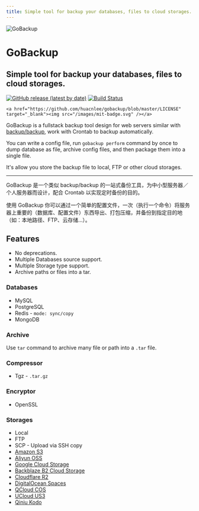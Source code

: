 ```yaml
---
title: Simple tool for backup your databases, files to cloud storages.
---
```


<div class="welcome">
  <img class="logo" src="/images/gobackup.svg" alt="GoBackup" />
  <h1>GoBackup</h1>
  <h2>Simple tool for backup your databases, files to cloud storages.</h2>
  <p class="badges">
    <a href="https://github.com/huacnlee/gobackup/releases"><img src="https://img.shields.io/github/v/release/huacnlee/gobackup?label=Version&color=1" alt="GitHub release (latest by date)"></a>
    <a href="https://travis-ci.org/huacnlee/gobackup"><img src="https://travis-ci.org/huacnlee/gobackup.svg?branch=master" alt="Build Status" /></a>

    <a href="https://github.com/huacnlee/gobackup/blob/master/LICENSE" target="_blank"><img src="/images/mit-badge.svg" /></a>

  </p>
</div>

GoBackup is a fullstack backup tool design for web servers similar with [backup/backup](https://github.com/backup/backup), work with Crontab to backup automatically.

You can write a config file, run `gobackup perform` command by once to dump database as file, archive config files, and then package them into a single file.

It's allow you store the backup file to local, FTP or other cloud storages.

---

GoBackup 是一个类似 backup/backup 的一站式备份工具，为中小型服务器／个人服务器而设计，配合 Crontab 以实现定时备份的目的。

使用 GoBackup 你可以通过一个简单的配置文件，一次（执行一个命令）将服务器上重要的（数据库、配置文件）东西导出、打包压缩，并备份到指定目的地（如：本地路径、FTP、云存储...）。

## Features

- No deprecations.
- Multiple Databases source support.
- Multiple Storage type support.
- Archive paths or files into a tar.

### Databases

- MySQL
- PostgreSQL
- Redis - `mode: sync/copy`
- MongoDB

### Archive

Use `tar` command to archive many file or path into a `.tar` file.

### Compressor

- Tgz - `.tar.gz`

### Encryptor

- OpenSSL

### Storages

- Local
- FTP
- SCP - Upload via SSH copy
- [Amazon S3](/configuration/storages/s3/)
- [Aliyun OSS](/configuration/storages/oss)
- [Google Cloud Storage](/configuration/storages/gcs)
- [Backblaze B2 Cloud Storage](/configuration/storages/b2)
- [Cloudflare R2](/configuration/storages/r2)
- [DigitalOcean Spaces](/configuration/storages/spaces)
- [QCloud COS](/configuration/storages/cos)
- [UCloud US3](/configuration/storages/us3)
- [Qiniu Kodo](/configuration/storages/kodo)
